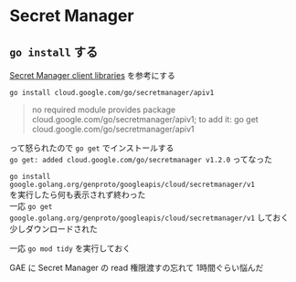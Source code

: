 # Secret Manager
## `go install` する
[Secret Manager client libraries](https://cloud.google.com/secret-manager/docs/reference/libraries#create-service-account-console) を参考にする  

`go install cloud.google.com/go/secretmanager/apiv1`  

>no required module provides package cloud.google.com/go/secretmanager/apiv1; to add it:
>        go get cloud.google.com/go/secretmanager/apiv1

って怒られたので `go get` でインストールする  
`go get: added cloud.google.com/go/secretmanager v1.2.0` ってなった  

`go install google.golang.org/genproto/googleapis/cloud/secretmanager/v1`  
を実行したら何も表示されず終わった  
一応 `go get google.golang.org/genproto/googleapis/cloud/secretmanager/v1` しておく  
少しダウンロードされた  

一応 `go mod tidy` を実行しておく  

GAE に Secret Manager の read 権限渡すの忘れて 1時間ぐらい悩んだ  
